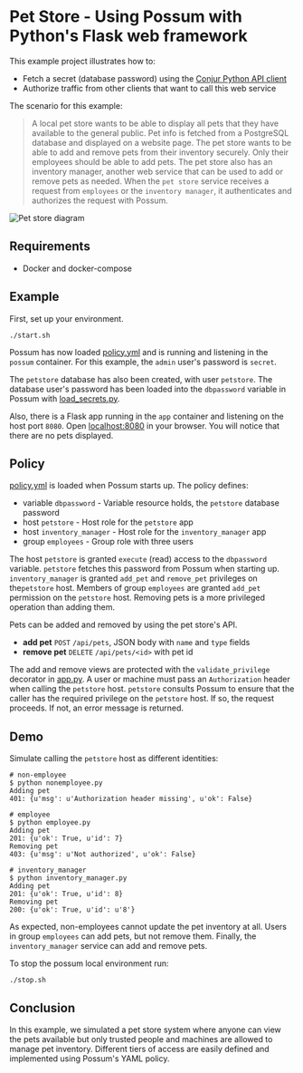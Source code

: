 # Pet Store - Using Possum with Python's Flask web framework

This example project illustrates how to:

* Fetch a secret (database password) using the [Conjur Python API client](https://pypi.python.org/pypi/Conjur)
* Authorize traffic from other clients that want to call this web service

The scenario for this example:

> A local pet store wants to be able to display all pets that they have available to the general public.
Pet info is fetched from a PostgreSQL database and displayed on a website page. The pet store wants to be able
to add and remove pets from their inventory securely. Only their employees should be able to add pets.
The pet store also has an inventory manager, another web service that can be used to add or remove pets as needed. 
When the `pet store` service receives a request from `employees` or the `inventory manager`, it authenticates and authorizes the
request with Possum.

![Pet store diagram](http://i.imgur.com/HLSO2VB.png)

## Requirements

* Docker and docker-compose

## Example

First, set up your environment.

```
./start.sh
```

Possum has now loaded [policy.yml](policy.yml) and is running and listening in the `possum` container. For this example, the `admin` user's password is
`secret`.

The `petstore` database has also been created, with user `petstore`.
The database user's password has been loaded into the `dbpassword` variable
in Possum with [load_secrets.py](load_secrets.py).

Also, there is a Flask app running in the `app` container and listening on the host port `8080`. Open [localhost:8080](http://localhost:8080) in your browser.
You will notice that there are no pets displayed.

## Policy

[policy.yml](policy.yml) is loaded when Possum starts up. The policy defines:

* variable `dbpassword` - Variable resource holds, the `petstore` database password
* host `petstore` - Host role for the `petstore` app
* host `inventory_manager` - Host role for the `inventory_manager` app
* group `employees` - Group role with three users

The host `petstore` is granted `execute` (read) access to the `dbpassword` variable. `petstore` fetches this password from Possum when starting up.
`inventory_manager` is granted `add_pet` and `remove_pet` privileges on the`petstore` host. Members of group `employees` are granted `add_pet` permission on the `petstore` host. Removing pets is a more privileged operation than adding them.

Pets can be added and removed by using the pet store's API.

* **add pet** `POST` `/api/pets`, JSON body with `name` and `type` fields
* **remove pet** `DELETE` `/api/pets/<id>` with pet id

The add and remove views are protected with the `validate_privilege` decorator
in [app.py](app.py). A user or machine must pass an `Authorization` header
when calling the `petstore` host. `petstore` consults Possum to ensure
that the caller has the required privilege on the `petstore` host. 
If so, the request proceeds. If not, an error message is returned.

## Demo

Simulate calling the `petstore` host as different identities:

```sh-session
# non-employee
$ python nonemployee.py
Adding pet
401: {u'msg': u'Authorization header missing', u'ok': False}

# employee
$ python employee.py
Adding pet
201: {u'ok': True, u'id': 7}
Removing pet
403: {u'msg': u'Not authorized', u'ok': False}

# inventory_manager
$ python inventory_manager.py
Adding pet
201: {u'ok': True, u'id': 8}
Removing pet
200: {u'ok': True, u'id': u'8'}
```

As expected, non-employees cannot update the pet inventory at all. Users in group
`employees` can add pets, but not remove them. Finally, the `inventory_manager` service
can add and remove pets.

To stop the possum local environment run:

```
./stop.sh
```

## Conclusion

In this example, we simulated a pet store system where anyone can view the
pets available but only trusted people and machines are allowed to manage
pet inventory. Different tiers of access are easily defined and implemented 
using Possum's YAML policy.
